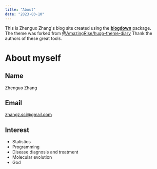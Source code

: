 ```yaml
---
title: "About"
date: "2023-03-10"
---
```


This is Zhenguo Zhang's blog site created using the [**blogdown**](https://github.com/rstudio/blogdown) package.
The theme was forked from [@AmazingRise/hugo-theme-diary](https://github.com/AmazingRise/hugo-theme-diary)
Thank the authors of these great tools.

# About myself

## Name

Zhenguo Zhang

## Email

zhangz.sci@gmail.com

## Interest

* Statistics
* Programming
* Disease diagnosis and treatment
* Molecular evolution
* God

